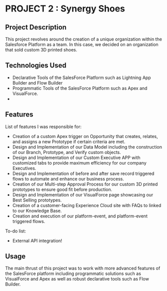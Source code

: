 # PROJECT 2 : Synergy Shoes

## Project Description

This project revolves around the creation of a unique organization within the Salesforce Platform as a team. In this case, we decided on an organization that sold custom 3D printed shoes. 

## Technologies Used

* Declarative Tools of the SalesForce Platform such as Lightning App Builder and Flow Builder
* Programmatic Tools of the SalesForce Platform such as Apex and VisualForce.
* 

## Features

List of features I was responsible for:


* Creation of a custom Apex trigger on Opportunity that creates, relates, and assigns a new Prototype if certain criteria are met.
* Design and Implementation of our Data Model including the construction of our Branch, Prototype, and Verify custom objects.
* Design and Implementation of our Custom Executive APP with customized tabs to provide maximum efficiency for our company Executives.
* Design and Implementation of before and after save record triggered flows to automate and enhance our business process.
* Creation of our Multi-step Approval Process for our custom 3D printed prototypes to ensure good fit before production.
* Design and Implementation of our VisualForce page showcasing our Best Selling prototypes.
* Creation of a customer-facing Experience Cloud site with FAQs to linked to our Knowledge Base.
* Creation and execution of our platform-event, and platform-event triggered flows.

To-do list:
* External API integration!

## Usage

The main thrust of this project was to work with more advanced features of the SalesForce platform including programmatic solutions such as VisualForce and Apex as well as robust declarative tools such as Flow Builder.

